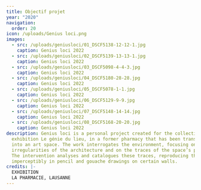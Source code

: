 ```yaml
---
title: Objectif projet
year: "2020"
navigation:
  order: 20
icon: /uploads/Genius loci.png
images:
  - src: /uploads/geniusloci/01_DSCF5138-12-12-1.jpg
    caption: Genius loci 2022
  - src: /uploads/geniusloci/02_DSCF5139-13-13-1.jpg
    caption: Genius loci 2022
  - src: /uploads/geniusloci/03_DSCF5098-4-4-3.jpg
    caption: Genius loci 2022
  - src: /uploads/geniusloci/04_DSCF5180-28-28.jpg
    caption: Genius loci 2022
  - src: /uploads/geniusloci/05_DSCF5078-1-1.jpg
    caption: Genius loci 2022
  - src: /uploads/geniusloci/06_DSCF5129-9-9.jpg
    caption: Genius loci 2022
  - src: /uploads/geniusloci/07_DSCF5148-14-14.jpg
    caption: Genius loci 2022
  - src: /uploads/geniusloci/08_DSCF5168-20-20.jpg
    caption: Genius loci 2022
description: Genius loci is a personal project created for the collective
  exhibition Le génie du lieu, in a former pharmacy that has been transformed
  into an art space. The work interrogates the environment, focusing on the
  irregularities of the architecture and on the traces of the space’s past life.
  The intervention analyses and catalogues these traces, reproducing them almost
  imperceptibly in pencil and gouache drawings on certain walls.
credits: |-
  EXHIBITION
  LA PHARMACIE, LAUSANNE
---
```

